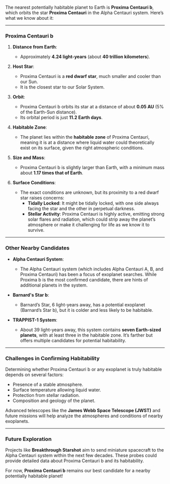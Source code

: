 The nearest potentially habitable planet to Earth is **Proxima Centauri b**, which orbits the star **Proxima Centauri** in the Alpha Centauri system. Here’s what we know about it:

---

### **Proxima Centauri b**
1. **Distance from Earth**:
   - Approximately **4.24 light-years** (about **40 trillion kilometers**).

2. **Host Star**:
   - Proxima Centauri is a **red dwarf star**, much smaller and cooler than our Sun.
   - It is the closest star to our Solar System.

3. **Orbit**:
   - Proxima Centauri b orbits its star at a distance of about **0.05 AU** (5% of the Earth-Sun distance).
   - Its orbital period is just **11.2 Earth days**.

4. **Habitable Zone**:
   - The planet lies within the **habitable zone** of Proxima Centauri, meaning it is at a distance where liquid water could theoretically exist on its surface, given the right atmospheric conditions.

5. **Size and Mass**:
   - Proxima Centauri b is slightly larger than Earth, with a minimum mass about **1.17 times that of Earth**.

6. **Surface Conditions**:
   - The exact conditions are unknown, but its proximity to a red dwarf star raises concerns:
     - **Tidally Locked**: It might be tidally locked, with one side always facing the star and the other in perpetual darkness.
     - **Stellar Activity**: Proxima Centauri is highly active, emitting strong solar flares and radiation, which could strip away the planet’s atmosphere or make it challenging for life as we know it to survive.

---

### **Other Nearby Candidates**
- **Alpha Centauri System**:
  - The Alpha Centauri system (which includes Alpha Centauri A, B, and Proxima Centauri) has been a focus of exoplanet searches. While Proxima b is the most confirmed candidate, there are hints of additional planets in the system.

- **Barnard's Star b**:
  - Barnard’s Star, 6 light-years away, has a potential exoplanet (Barnard’s Star b), but it is colder and less likely to be habitable.

- **TRAPPIST-1 System**:
  - About 39 light-years away, this system contains **seven Earth-sized planets**, with at least three in the habitable zone. It’s farther but offers multiple candidates for potential habitability.

---

### **Challenges in Confirming Habitability**
Determining whether Proxima Centauri b or any exoplanet is truly habitable depends on several factors:
- Presence of a stable atmosphere.
- Surface temperature allowing liquid water.
- Protection from stellar radiation.
- Composition and geology of the planet.

Advanced telescopes like the **James Webb Space Telescope (JWST)** and future missions will help analyze the atmospheres and conditions of nearby exoplanets.

---

### **Future Exploration**
Projects like **Breakthrough Starshot** aim to send miniature spacecraft to the Alpha Centauri system within the next few decades. These probes could provide detailed data about Proxima Centauri b and its habitability.

For now, **Proxima Centauri b** remains our best candidate for a nearby potentially habitable planet!

